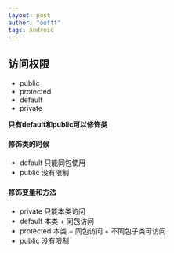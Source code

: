 ```yaml
---
layout: post
author: "ooftf"
tags: Android
---
```


## 访问权限
* public
* protected
* default
* private

**只有default和public可以修饰类**
#### 修饰类的时候
* default 只能同包使用
* public  没有限制
####  修饰变量和方法
* private 只能本类访问
* default 本类 + 同包访问
* protected  本类 + 同包访问 + 不同包子类可访问
* public 没有限制
